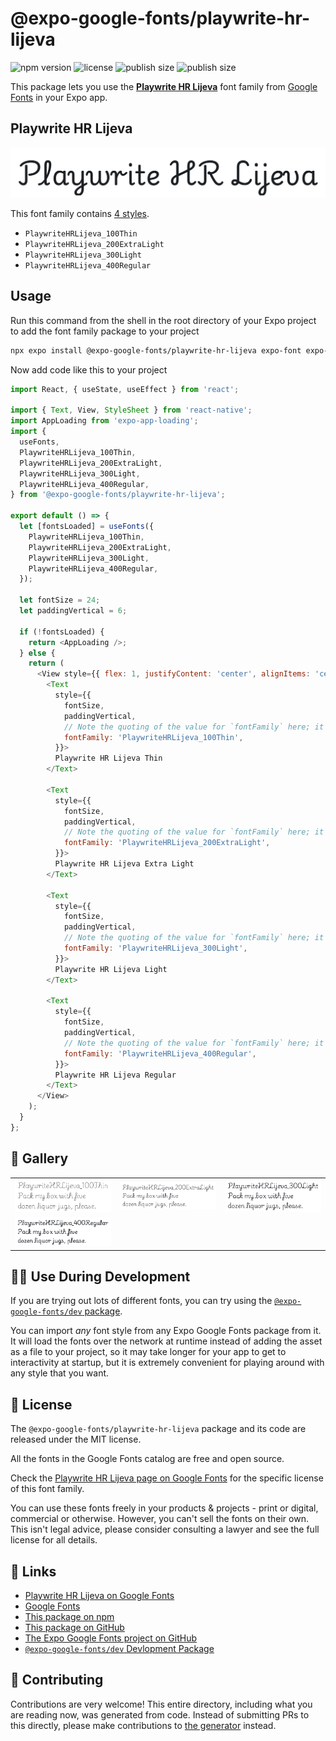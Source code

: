 # @expo-google-fonts/playwrite-hr-lijeva

![npm version](https://flat.badgen.net/npm/v/@expo-google-fonts/playwrite-hr-lijeva)
![license](https://flat.badgen.net/github/license/expo/google-fonts)
![publish size](https://flat.badgen.net/packagephobia/install/@expo-google-fonts/playwrite-hr-lijeva)
![publish size](https://flat.badgen.net/packagephobia/publish/@expo-google-fonts/playwrite-hr-lijeva)

This package lets you use the [**Playwrite HR Lijeva**](https://fonts.google.com/specimen/Playwrite+HR+Lijeva) font family from [Google Fonts](https://fonts.google.com/) in your Expo app.

## Playwrite HR Lijeva

![Playwrite HR Lijeva](./font-family.png)

This font family contains [4 styles](#-gallery).

- `PlaywriteHRLijeva_100Thin`
- `PlaywriteHRLijeva_200ExtraLight`
- `PlaywriteHRLijeva_300Light`
- `PlaywriteHRLijeva_400Regular`

## Usage

Run this command from the shell in the root directory of your Expo project to add the font family package to your project
```sh
npx expo install @expo-google-fonts/playwrite-hr-lijeva expo-font expo-app-loading
```

Now add code like this to your project
```js
import React, { useState, useEffect } from 'react';

import { Text, View, StyleSheet } from 'react-native';
import AppLoading from 'expo-app-loading';
import {
  useFonts,
  PlaywriteHRLijeva_100Thin,
  PlaywriteHRLijeva_200ExtraLight,
  PlaywriteHRLijeva_300Light,
  PlaywriteHRLijeva_400Regular,
} from '@expo-google-fonts/playwrite-hr-lijeva';

export default () => {
  let [fontsLoaded] = useFonts({
    PlaywriteHRLijeva_100Thin,
    PlaywriteHRLijeva_200ExtraLight,
    PlaywriteHRLijeva_300Light,
    PlaywriteHRLijeva_400Regular,
  });

  let fontSize = 24;
  let paddingVertical = 6;

  if (!fontsLoaded) {
    return <AppLoading />;
  } else {
    return (
      <View style={{ flex: 1, justifyContent: 'center', alignItems: 'center' }}>
        <Text
          style={{
            fontSize,
            paddingVertical,
            // Note the quoting of the value for `fontFamily` here; it expects a string!
            fontFamily: 'PlaywriteHRLijeva_100Thin',
          }}>
          Playwrite HR Lijeva Thin
        </Text>

        <Text
          style={{
            fontSize,
            paddingVertical,
            // Note the quoting of the value for `fontFamily` here; it expects a string!
            fontFamily: 'PlaywriteHRLijeva_200ExtraLight',
          }}>
          Playwrite HR Lijeva Extra Light
        </Text>

        <Text
          style={{
            fontSize,
            paddingVertical,
            // Note the quoting of the value for `fontFamily` here; it expects a string!
            fontFamily: 'PlaywriteHRLijeva_300Light',
          }}>
          Playwrite HR Lijeva Light
        </Text>

        <Text
          style={{
            fontSize,
            paddingVertical,
            // Note the quoting of the value for `fontFamily` here; it expects a string!
            fontFamily: 'PlaywriteHRLijeva_400Regular',
          }}>
          Playwrite HR Lijeva Regular
        </Text>
      </View>
    );
  }
};

```

## 🔡 Gallery


||||
|-|-|-|
|![PlaywriteHRLijeva_100Thin](./PlaywriteHRLijeva_100Thin.ttf.png)|![PlaywriteHRLijeva_200ExtraLight](./PlaywriteHRLijeva_200ExtraLight.ttf.png)|![PlaywriteHRLijeva_300Light](./PlaywriteHRLijeva_300Light.ttf.png)||
|![PlaywriteHRLijeva_400Regular](./PlaywriteHRLijeva_400Regular.ttf.png)||||


## 👩‍💻 Use During Development

If you are trying out lots of different fonts, you can try using the [`@expo-google-fonts/dev` package](https://github.com/expo/google-fonts/tree/master/font-packages/dev#readme).

You can import *any* font style from any Expo Google Fonts package from it. It will load the fonts
over the network at runtime instead of adding the asset as a file to your project, so it may take longer
for your app to get to interactivity at startup, but it is extremely convenient
for playing around with any style that you want.

## 📖 License

The `@expo-google-fonts/playwrite-hr-lijeva` package and its code are released under the MIT license.

All the fonts in the Google Fonts catalog are free and open source.

Check the [Playwrite HR Lijeva page on Google Fonts](https://fonts.google.com/specimen/Playwrite+HR+Lijeva) for the specific license of this font family.

You can use these fonts freely in your products & projects - print or digital, commercial or otherwise. However, you can't sell the fonts on their own. This isn't legal advice, please consider consulting a lawyer and see the full license for all details.

## 🔗 Links

- [Playwrite HR Lijeva on Google Fonts](https://fonts.google.com/specimen/Playwrite+HR+Lijeva)
- [Google Fonts](https://fonts.google.com/)
- [This package on npm](https://www.npmjs.com/package/@expo-google-fonts/playwrite-hr-lijeva)
- [This package on GitHub](https://github.com/expo/google-fonts/tree/master/font-packages/playwrite-hr-lijeva)
- [The Expo Google Fonts project on GitHub](https://github.com/expo/google-fonts)
- [`@expo-google-fonts/dev` Devlopment Package](https://github.com/expo/google-fonts/tree/master/font-packages/dev)

## 🤝 Contributing

Contributions are very welcome! This entire directory, including what you are reading now, was generated from code. Instead of submitting PRs to this directly, please make contributions to [the generator](https://github.com/expo/google-fonts/tree/master/packages/generator) instead.
